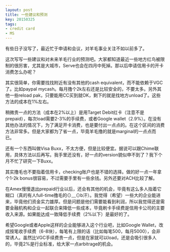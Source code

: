 ```yaml
---
layout: post
title: 一些建议和预测
key: 20150325
tags:
- credit card
- MS
---
```


有些日子没写了，最近忙于申请和会议，对羊毛事业关注不如以前多了。

这次写写一些建议和对未来羊毛行业的预测吧。大家都知道最近一些地方红鸟被限制的很厉害，尤其是大城市，Serve也会在四月中死掉。那以后申请信用卡的开卡消费怎么办呢？

其实很简单，你需要找找附近有没有其他的cash equivalent，而不能依赖于VGC了。比如paypal mycash。每月撸个2k左右还是比较安全的，不要太多。另外其他一些reload pak，只要能用CC买到就OK，剩下的就是找地方unload了。这些方法的成本在1%左右。

稍微贵一点的方法（成本在2%以上）是用Target Debit红卡（注意不是prepaid），每次load需要2-3%的手续费，或者Google wallet（2.9%）。在没有其他办法的情况下，为了满足开卡消费，也是要付出一点点的。在这个区间的消费方法非常多。但是大家都为了省一点，毕竟羊毛撸的就是marginal的一点点而已。

还有一个东西叫做Visa Buxx，不太方便，但是比较便宜。据说可以跟Chime联用，具体方法以后再写。我手里还没有，好一点的version貌似申不到了？我下个月不忙了研究一下Buxx。

其实撸毛也不要指着信用卡，checking账户也是不错的选择。做的好一点一年拿个1-2k bonus很容易，不过需要手里有一些余钱。另外还要对ACH比较了解。

在Amex慢慢退出prepaid行业以后，还会有其他的机会，毕竟有这么多人指着它糊口（真的有人full-time撸毛的⊙﹏⊙b汗）。我觉得（希望）一些大的企业能进来，毕竟他们资金实力雄厚。但是问题是他们需要能看到利润，所以我觉得还是需要金融机构和企业一起联合来降低一些成本，毕竟刷卡手续费是信用卡公司的主要收入来源。如果能达成一致降低手续费（2%以下）是最好的了。

希望Google或者Apple这样的企业能够进入这个行业吧，比如Google Wallet，改成按笔收手续费（6-8块），每笔有上限的话（比如每笔500，每月5000），会非常诱人。虽然比VGC手续费贵一点，但是在家就可以load，还是会吸引很多人的，毕竟2%是行业标准，给大家一点arbitrage的机会。